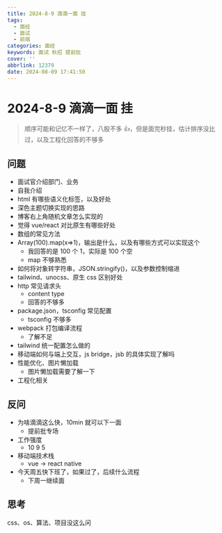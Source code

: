 ```yaml
---
title: 2024-8-9 滴滴一面 挂
tags:
  - 面经
  - 面试
  - 前端
categories: 面经
keywords: 面试 秋招 提前批
cover: ''
abbrlink: 12379
date: 2024-08-09 17:41:50
---
```


# 2024-8-9 滴滴一面 挂

> 顺序可能和记忆不一样了，八股不多 👍，但是面完秒挂，估计排序没比过，以及工程化回答的不够多

## 问题

- 面试官介绍部门、业务
- 自我介绍
- html 有哪些语义化标签，以及好处
- 深色主题切换实现的思路
- 博客右上角随机文章怎么实现的
- 觉得 vue/react 对比原生有哪些好处
- 数组的常见方法
- Array(100).map(x=>1)，输出是什么，以及有哪些方式可以实现这个
  - 我回答的是 100 个 1，实际是 100 个空
  - map 不够熟悉
- 如何将对象转字符串，JSON.stringify()，以及参数控制缩进
- tailwind、unocss、原生 css 区别好处
- http 常见请求头
  - content type
  - 回答的不够多
- package.json，tsconfig 常见配置
  - tsconfig 不够多
- webpack 打包编译流程
  - 了解不足
- tailwind 统一配置怎么做的
- 移动端如何与端上交互，js bridge，jsb 的具体实现了解吗
- 性能优化、图片懒加载
  - 图片懒加载需要了解一下
- 工程化相关

## 反问

- 为啥滴滴这么快，10min 就可以下一面
  - 提前批专场
- 工作强度
  - 10 9 5
- 移动端技术栈
  - vue -> react native
- 今天周五快下班了，如果过了，后续什么流程
  - 下周一继续面

## 思考

css、os、算法、项目没这么问
